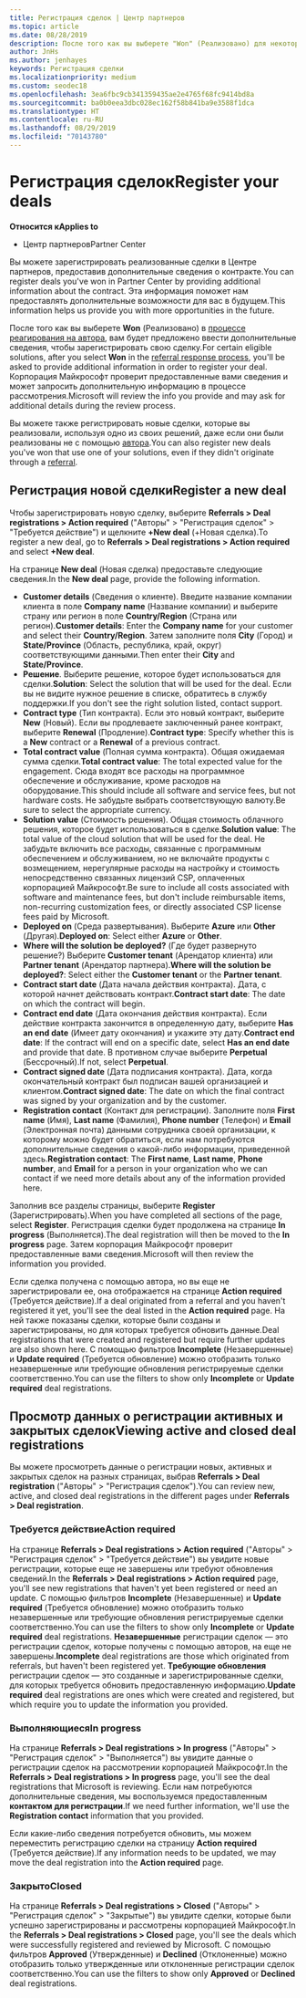 ```yaml
---
title: Регистрация сделок | Центр партнеров
ms.topic: article
ms.date: 08/28/2019
description: После того как вы выберете "Won" (Реализовано) для некоторых соответствующих решений, вам будет предложено ввести дополнительные сведения, чтобы зарегистрировать свою сделку. Корпорация Майкрософт проверит предоставленные вами сведения и может запросить дополнительную информацию в процессе рассмотрения.
author: JnHs
ms.author: jenhayes
keywords: Регистрация сделки
ms.localizationpriority: medium
ms.custom: seodec18
ms.openlocfilehash: 3ea6fbc9cb341359435ae2e4765f68fc9414bd8a
ms.sourcegitcommit: ba0b0eea3dbc028ec162f58b841ba9e3588f1dca
ms.translationtype: HT
ms.contentlocale: ru-RU
ms.lasthandoff: 08/29/2019
ms.locfileid: "70143780"
---
```

# <a name="register-your-deals"></a><span data-ttu-id="f045b-105">Регистрация сделок</span><span class="sxs-lookup"><span data-stu-id="f045b-105">Register your deals</span></span>

<span data-ttu-id="f045b-106">**Относится к**</span><span class="sxs-lookup"><span data-stu-id="f045b-106">**Applies to**</span></span>

-  <span data-ttu-id="f045b-107">Центр партнеров</span><span class="sxs-lookup"><span data-stu-id="f045b-107">Partner Center</span></span>

<span data-ttu-id="f045b-108">Вы можете зарегистрировать реализованные сделки в Центре партнеров, предоставив дополнительные сведения о контракте.</span><span class="sxs-lookup"><span data-stu-id="f045b-108">You can register deals you've won in Partner Center by providing additional information about the contract.</span></span> <span data-ttu-id="f045b-109">Эта информация поможет нам предоставлять дополнительные возможности для вас в будущем.</span><span class="sxs-lookup"><span data-stu-id="f045b-109">This information helps us provide you with more opportunities in the future.</span></span>

<span data-ttu-id="f045b-110">После того как вы выберете **Won** (Реализовано) в [процессе реагирования на автора](responding-to-referrals.md), вам будет предложено ввести дополнительные сведения, чтобы зарегистрировать свою сделку.</span><span class="sxs-lookup"><span data-stu-id="f045b-110">For certain eligible solutions, after you select **Won** in the [referral response process](responding-to-referrals.md), you'll be asked to provide additional information in order to register your deal.</span></span> <span data-ttu-id="f045b-111">Корпорация Майкрософт проверит предоставленные вами сведения и может запросить дополнительную информацию в процессе рассмотрения.</span><span class="sxs-lookup"><span data-stu-id="f045b-111">Microsoft will review the info you provide and may ask for additional details during the review process.</span></span>

<span data-ttu-id="f045b-112">Вы можете также регистрировать новые сделки, которые вы реализовали, используя одно из своих решений, даже если они были реализованы не с помощью [автора](referrals.md).</span><span class="sxs-lookup"><span data-stu-id="f045b-112">You can also register new deals you've won that use one of your solutions, even if they didn't originate through a [referral](referrals.md).</span></span> 

## <a name="register-a-new-deal"></a><span data-ttu-id="f045b-113">Регистрация новой сделки</span><span class="sxs-lookup"><span data-stu-id="f045b-113">Register a new deal</span></span>

<span data-ttu-id="f045b-114">Чтобы зарегистрировать новую сделку, выберите **Referrals > Deal registrations > Action required** ("Авторы" > "Регистрация сделок" > "Требуется действие") и щелкните **+New deal** (+Новая сделка).</span><span class="sxs-lookup"><span data-stu-id="f045b-114">To register a new deal, go to **Referrals > Deal registrations > Action required** and select **+New deal**.</span></span>

<span data-ttu-id="f045b-115">На странице **New deal** (Новая сделка) предоставьте следующие сведения.</span><span class="sxs-lookup"><span data-stu-id="f045b-115">In the **New deal** page, provide the following information.</span></span>

- <span data-ttu-id="f045b-116">**Customer details** (Сведения о клиенте). Введите название компании клиента в поле **Company name** (Название компании) и выберите страну или регион в поле **Country/Region** (Страна или регион).</span><span class="sxs-lookup"><span data-stu-id="f045b-116">**Customer details**: Enter the **Company name** for your customer and select their **Country/Region**.</span></span> <span data-ttu-id="f045b-117">Затем заполните поля **City** (Город) и **State/Province** (Область, республика, край, округ) соответствующими данными.</span><span class="sxs-lookup"><span data-stu-id="f045b-117">Then enter their **City** and **State/Province**.</span></span>
- <span data-ttu-id="f045b-118">**Решение**. Выберите решение, которое будет использоваться для сделки.</span><span class="sxs-lookup"><span data-stu-id="f045b-118">**Solution**: Select the solution that will be used for the deal.</span></span> <span data-ttu-id="f045b-119">Если вы не видите нужное решение в списке, обратитесь в службу поддержки.</span><span class="sxs-lookup"><span data-stu-id="f045b-119">If you don't see the right solution listed, contact support.</span></span>
- <span data-ttu-id="f045b-120">**Contract type** (Тип контракта). Если это новый контракт, выберите **New** (Новый). Если вы продлеваете заключенный ранее контракт, выберите **Renewal** (Продление).</span><span class="sxs-lookup"><span data-stu-id="f045b-120">**Contract type**: Specify whether this is a **New** contract or a **Renewal** of a previous contract.</span></span>
- <span data-ttu-id="f045b-121">**Total contract value** (Полная сумма контракта). Общая ожидаемая сумма сделки.</span><span class="sxs-lookup"><span data-stu-id="f045b-121">**Total contract value**: The total expected value for the engagement.</span></span> <span data-ttu-id="f045b-122">Сюда входят все расходы на программное обеспечение и обслуживание, кроме расходов на оборудование.</span><span class="sxs-lookup"><span data-stu-id="f045b-122">This should include all software and service fees, but not hardware costs.</span></span> <span data-ttu-id="f045b-123">Не забудьте выбрать соответствующую валюту.</span><span class="sxs-lookup"><span data-stu-id="f045b-123">Be sure to select the appropriate currency.</span></span>
- <span data-ttu-id="f045b-124">**Solution value** (Стоимость решения). Общая стоимость облачного решения, которое будет использоваться в сделке.</span><span class="sxs-lookup"><span data-stu-id="f045b-124">**Solution value**: The total value of the cloud solution that will be used for the deal.</span></span> <span data-ttu-id="f045b-125">Не забудьте включить все расходы, связанные с программным обеспечением и обслуживанием, но не включайте продукты с возмещением, нерегулярные расходы на настройку и стоимость непосредственно связанных лицензий CSP, оплаченных корпорацией Майкрософт.</span><span class="sxs-lookup"><span data-stu-id="f045b-125">Be sure to include all costs associated with software and maintenance fees, but don't include reimbursable items, non-recurring customization fees, or directly associated CSP license fees paid by Microsoft.</span></span>
- <span data-ttu-id="f045b-126">**Deployed on** (Среда развертывания). Выберите **Azure** или **Other** (Другая).</span><span class="sxs-lookup"><span data-stu-id="f045b-126">**Deployed on**: Select either **Azure** or **Other**.</span></span>
- <span data-ttu-id="f045b-127">**Where will the solution be deployed?** (Где будет развернуто решение?) Выберите **Customer tenant** (Арендатор клиента) или **Partner tenant** (Арендатор партнера).</span><span class="sxs-lookup"><span data-stu-id="f045b-127">**Where will the solution be deployed?**: Select either the **Customer tenant** or the **Partner tenant**.</span></span>
- <span data-ttu-id="f045b-128">**Contract start date** (Дата начала действия контракта). Дата, с которой начнет действовать контракт.</span><span class="sxs-lookup"><span data-stu-id="f045b-128">**Contract start date**: The date on which the contract will begin.</span></span>
- <span data-ttu-id="f045b-129">**Contract end date** (Дата окончания действия контракта). Если действие контракта закончится в определенную дату, выберите **Has an end date** (Имеет дату окончания) и укажите эту дату.</span><span class="sxs-lookup"><span data-stu-id="f045b-129">**Contract end date**: If the contract will end on a specific date, select **Has an end date** and provide that date.</span></span> <span data-ttu-id="f045b-130">В противном случае выберите **Perpetual** (Бессрочный).</span><span class="sxs-lookup"><span data-stu-id="f045b-130">If not, select **Perpetual**.</span></span>
- <span data-ttu-id="f045b-131">**Contract signed date** (Дата подписания контракта). Дата, когда окончательный контракт был подписан вашей организацией и клиентом.</span><span class="sxs-lookup"><span data-stu-id="f045b-131">**Contract signed date**: The date on which the final contract was signed by your organization and by the customer.</span></span>
- <span data-ttu-id="f045b-132">**Registration contact** (Контакт для регистрации). Заполните поля **First name** (Имя), **Last name** (Фамилия), **Phone number** (Телефон) и **Email** (Электронная почта) данными сотрудника своей организации, к которому можно будет обратиться, если нам потребуются дополнительные сведения о какой-либо информации, приведенной здесь.</span><span class="sxs-lookup"><span data-stu-id="f045b-132">**Registration contact**: The **First name**, **Last name**, **Phone number**, and **Email** for a person in your organization who we can contact if we need more details about any of the information provided here.</span></span>

<span data-ttu-id="f045b-133">Заполнив все разделы страницы, выберите **Register** (Зарегистрировать).</span><span class="sxs-lookup"><span data-stu-id="f045b-133">When you have completed all sections of the page, select **Register**.</span></span> <span data-ttu-id="f045b-134">Регистрация сделки будет продолжена на странице **In progress** (Выполняется).</span><span class="sxs-lookup"><span data-stu-id="f045b-134">The deal registration will then be moved to the **In progress** page.</span></span> <span data-ttu-id="f045b-135">Затем корпорация Майкрософт проверит предоставленные вами сведения.</span><span class="sxs-lookup"><span data-stu-id="f045b-135">Microsoft will then review the information you provided.</span></span>

<span data-ttu-id="f045b-136">Если сделка получена с помощью автора, но вы еще не зарегистрировали ее, она отображается на странице **Action required** (Требуется действие).</span><span class="sxs-lookup"><span data-stu-id="f045b-136">If a deal originated from a referral and you haven't registered it yet, you'll see the deal listed in the **Action required** page.</span></span> <span data-ttu-id="f045b-137">На ней также показаны сделки, которые были созданы и зарегистрированы, но для которых требуется обновить данные.</span><span class="sxs-lookup"><span data-stu-id="f045b-137">Deal registrations that were created and registered but require further updates are also shown here.</span></span> <span data-ttu-id="f045b-138">С помощью фильтров **Incomplete** (Незавершенные) и **Update required** (Требуется обновление) можно отобразить только незавершенные или требующие обновления регистрируемые сделки соответственно.</span><span class="sxs-lookup"><span data-stu-id="f045b-138">You can use the filters to show only **Incomplete** or **Update required** deal registrations.</span></span>

## <a name="viewing-active-and-closed-deal-registrations"></a><span data-ttu-id="f045b-139">Просмотр данных о регистрации активных и закрытых сделок</span><span class="sxs-lookup"><span data-stu-id="f045b-139">Viewing active and closed deal registrations</span></span>

<span data-ttu-id="f045b-140">Вы можете просмотреть данные о регистрации новых, активных и закрытых сделок на разных страницах, выбрав **Referrals > Deal registration** ("Авторы" > "Регистрация сделок").</span><span class="sxs-lookup"><span data-stu-id="f045b-140">You can review new, active, and closed deal registrations in the different pages under **Referrals > Deal registration**.</span></span>

### <a name="action-required"></a><span data-ttu-id="f045b-141">Требуется действие</span><span class="sxs-lookup"><span data-stu-id="f045b-141">Action required</span></span>

<span data-ttu-id="f045b-142">На странице **Referrals > Deal registrations > Action required** ("Авторы" > "Регистрация сделок" > "Требуется действие") вы увидите новые регистрации, которые еще не завершены или требуют обновления сведений.</span><span class="sxs-lookup"><span data-stu-id="f045b-142">In the **Referrals > Deal registrations > Action required** page, you'll see new registrations that haven't yet been registered or need an update.</span></span> <span data-ttu-id="f045b-143">С помощью фильтров **Incomplete** (Незавершенные) и **Update required** (Требуется обновление) можно отобразить только незавершенные или требующие обновления регистрируемые сделки соответственно.</span><span class="sxs-lookup"><span data-stu-id="f045b-143">You can use the filters to show only **Incomplete** or **Update required** deal registrations.</span></span> <span data-ttu-id="f045b-144">**Незавершенные** регистрации сделок — это регистрации сделок, которые получены с помощью авторов, на еще не завершены.</span><span class="sxs-lookup"><span data-stu-id="f045b-144">**Incomplete** deal registrations are those which originated from referrals, but haven't been registered yet.</span></span> <span data-ttu-id="f045b-145">**Требующие обновления** регистрации сделок — это созданные и зарегистрированные сделки, для которых требуется обновить предоставленную информацию.</span><span class="sxs-lookup"><span data-stu-id="f045b-145">**Update required** deal registrations are ones which were created and registered, but which require you to update the information you provided.</span></span>

### <a name="in-progress"></a><span data-ttu-id="f045b-146">Выполняющиеся</span><span class="sxs-lookup"><span data-stu-id="f045b-146">In progress</span></span>

<span data-ttu-id="f045b-147">На странице **Referrals > Deal registrations > In progress** ("Авторы" > "Регистрация сделок" > "Выполняется") вы увидите данные о регистрации сделок на рассмотрении корпорацией Майкрософт.</span><span class="sxs-lookup"><span data-stu-id="f045b-147">In the **Referrals > Deal registrations > In progress** page, you'll see the deal registrations that Microsoft is reviewing.</span></span> <span data-ttu-id="f045b-148">Если нам потребуются дополнительные сведения, мы воспользуемся предоставленным **контактом для регистрации**.</span><span class="sxs-lookup"><span data-stu-id="f045b-148">If we need further information, we'll use the **Registration contact** information that you provided.</span></span>

<span data-ttu-id="f045b-149">Если какие-либо сведения потребуется обновить, мы можем переместить регистрацию сделки на страницу **Action required** (Требуется действие).</span><span class="sxs-lookup"><span data-stu-id="f045b-149">If any information needs to be updated, we may move the deal registration into the **Action required** page.</span></span>

### <a name="closed"></a><span data-ttu-id="f045b-150">Закрыто</span><span class="sxs-lookup"><span data-stu-id="f045b-150">Closed</span></span>

<span data-ttu-id="f045b-151">На странице **Referrals > Deal registrations > Closed** ("Авторы" > "Регистрация сделок" > "Закрытые") вы увидите сделки, которые были успешно зарегистрированы и рассмотрены корпорацией Майкрософт.</span><span class="sxs-lookup"><span data-stu-id="f045b-151">In the **Referrals > Deal registrations > Closed** page, you'll see the deals which were successfully registered and reviewed by Microsoft.</span></span> <span data-ttu-id="f045b-152">С помощью фильтров **Approved** (Утвержденные) и **Declined** (Отклоненные) можно отобразить только утвержденные или отклоненные регистрации сделок соответственно.</span><span class="sxs-lookup"><span data-stu-id="f045b-152">You can use the filters to show only **Approved** or **Declined** deal registrations.</span></span>
